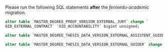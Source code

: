 Please run the following SQL statements **after** the *fenixedu-academic* migration.

```sql
alter table `MASTER_DEGREE_PROOF_VERSION_EXTERNAL_JURY` change `
OID_EXTERNAL_CONTRACT` `OID_ACCOUNTABILITY` bigint unsigned;

alter table `MASTER_DEGREE_THESIS_DATA_VERSION_EXTERNAL_ASSISTENT_GUIDER` change `OID_EXTERNAL_CONTRACT` `OID_ACCOUNTABILITY` bigint unsigned;

alter table `MASTER_DEGREE_THESIS_DATA_VERSION_EXTERNAL_GUIDER` change `OID_EXTERNAL_CONTRACT` `OID_ACCOUNTABILITY` bigint unsigned;
```